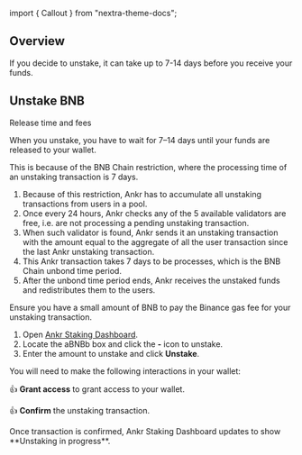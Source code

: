 import { Callout } from "nextra-theme-docs";

## Overview

If you decide to unstake, it can take up to 7-14 days before you receive your funds.

## Unstake BNB

<Callout type="warning" emoji="❗">
Release time and fees

When you unstake, you have to wait for 7–14 days until your funds are released to your wallet.

This is because of the BNB Chain restriction, where the processing time of an unstaking transaction is 7 days.

1. Because of this restriction, Ankr has to accumulate all unstaking transactions from users in a pool.
2. Once every 24 hours, Ankr checks any of the 5 available validators are free, i.e. are not processing a pending unstaking transaction.
3. When such validator is found, Ankr sends it an unstaking transaction with the amount equal to the aggregate of all the user transaction since the last Ankr unstaking transaction.
4. This Ankr transaction takes 7 days to be processes, which is the BNB Chain unbond time period.
5. After the unbond time period ends, Ankr receives the unstaked funds and redistributes them to the users.

Ensure you have a small amount of BNB to pay the Binance gas fee for your unstaking transaction.
</Callout>

1. Open [Ankr Staking Dashboard](https://www.ankr.com/staking/dashboard/). 
2. Locate the aBNBb box and click the **-** icon to unstake.
3. Enter the amount to unstake and click **Unstake**.

You will need to make the following interactions in your wallet:

👍 **Grant access** to grant access to your wallet.

👍 **Confirm** the unstaking transaction.

<Callout emoji="✅">
Once transaction is confirmed, Ankr Staking Dashboard updates to show **Unstaking in progress**.
</Callout>

